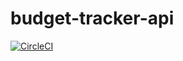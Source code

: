 # budget-tracker-api

[![CircleCI](https://circleci.com/gh/kiranreddykasa/budget-tracker-api.svg?style=svg)](https://circleci.com/gh/kiranreddykasa/budget-tracker-api)
